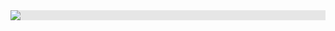 <img style="display: block;-webkit-user-select: none;margin: auto;background-color: hsl(0, 0%, 90%);" src="https://camo.githubusercontent.com/af06bd06125ccd2674198718cf1ac1fa701939c6b73a70aadcd20181d515ba3f/68747470733a2f2f692e696d6775722e636f6d2f6a6464324750762e676966">


